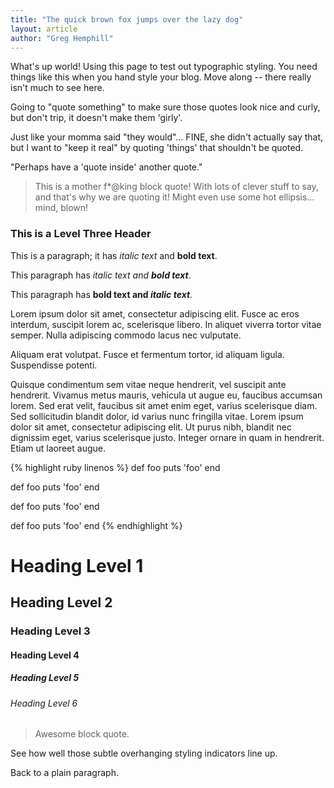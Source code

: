 ```yaml
---
title: "The quick brown fox jumps over the lazy dog"
layout: article
author: "Greg Hemphill"
---
```


What's up world! Using this page to test out typographic styling. You need things like 
this when you hand style your blog. Move along -- there really isn't much to see here.

Going to "quote something" to make sure those quotes look nice and curly, 
but don't trip, it doesn't make them 'girly'. 

Just like your momma said "they would"... FINE, she didn't actually say that, but I 
want to "keep it real" by quoting 'things' that shouldn't be quoted. 

"Perhaps have a 'quote inside' another quote."

> This is a mother f\*@king block quote! With lots of clever stuff to say, and 
> that's why we are quoting it! Might even use some hot ellipsis... mind, blown!


### This is a Level Three Header

This is a paragraph; it has _italic text_ and **bold text**.

This paragraph has <em>italic text and <strong>bold text</strong></em>.

This paragraph has <strong>bold text and <em>italic text</em></strong>.

Lorem ipsum dolor sit amet, consectetur adipiscing elit. Fusce ac eros interdum, suscipit lorem ac, scelerisque libero. In aliquet viverra tortor vitae semper. Nulla adipiscing commodo lacus nec vulputate. 

Aliquam erat volutpat. Fusce et fermentum tortor, id aliquam ligula. Suspendisse potenti. 

Quisque condimentum sem vitae neque hendrerit, vel suscipit ante hendrerit. Vivamus metus mauris, vehicula ut augue eu, faucibus accumsan lorem. Sed erat velit, faucibus sit amet enim eget, varius scelerisque diam. Sed sollicitudin blandit dolor, id varius nunc fringilla vitae. Lorem ipsum dolor sit amet, consectetur adipiscing elit. Ut purus nibh, blandit nec dignissim eget, varius scelerisque justo. Integer ornare in quam in hendrerit. Etiam ut laoreet augue.

{% highlight ruby linenos %}
def foo
  puts 'foo'
end

def foo
  puts 'foo'
end

def foo
  puts 'foo'
end

def foo
  puts 'foo'
end
{% endhighlight %}


# Heading Level 1

## Heading Level 2

### Heading Level 3

#### Heading Level 4

##### Heading Level 5

###### Heading Level 6

> Awesome block quote. 

See how well those subtle overhanging styling indicators line up. 

Back to a plain paragraph.
